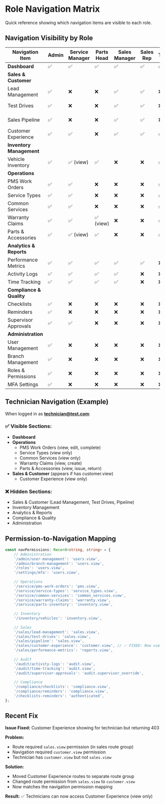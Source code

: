 # Role Navigation Matrix

Quick reference showing which navigation items are visible to each role.

## Navigation Visibility by Role

| Navigation Item | Admin | Service Manager | Parts Head | Sales Manager | Sales Rep | Technician | Auditor | Parts Clerk |
|----------------|-------|-----------------|------------|---------------|-----------|------------|---------|-------------|
| **Dashboard** | ✅ | ✅ | ✅ | ✅ | ✅ | ✅ | ✅ | ✅ |
| **Sales & Customer** |
| Lead Management | ✅ | ❌ | ❌ | ✅ | ✅ | ❌ | ✅ (view) | ❌ |
| Test Drives | ✅ | ❌ | ❌ | ✅ | ✅ | ❌ | ✅ (view) | ❌ |
| Sales Pipeline | ✅ | ❌ | ❌ | ✅ | ✅ | ❌ | ✅ (view) | ❌ |
| Customer Experience | ✅ | ✅ | ❌ | ✅ | ✅ | ✅ | ✅ (view) | ✅ (view) |
| **Inventory Management** |
| Vehicle Inventory | ✅ | ✅ (view) | ✅ | ❌ | ❌ | ✅ (view) | ✅ (view) | ✅ (view) |
| **Operations** |
| PMS Work Orders | ✅ | ✅ | ❌ | ❌ | ❌ | ✅ (limited) | ✅ (view) | ❌ |
| Service Types | ✅ | ✅ | ❌ | ❌ | ❌ | ✅ (view) | ❌ | ❌ |
| Common Services | ✅ | ✅ | ❌ | ❌ | ❌ | ✅ (view) | ❌ | ❌ |
| Warranty Claims | ✅ | ✅ | ✅ (view) | ❌ | ❌ | ✅ (view) | ✅ (view) | ✅ (view) |
| Parts & Accessories | ✅ | ✅ (view) | ✅ | ❌ | ❌ | ✅ (view) | ✅ (view) | ✅ (view) |
| **Analytics & Reports** |
| Performance Metrics | ✅ | ✅ | ✅ | ✅ | ✅ | ❌ | ✅ | ❌ |
| Activity Logs | ✅ | ✅ | ✅ | ✅ | ❌ | ❌ | ✅ | ❌ |
| Time Tracking | ✅ | ✅ | ✅ | ✅ | ❌ | ❌ | ✅ | ❌ |
| **Compliance & Quality** |
| Checklists | ✅ | ❌ | ❌ | ❌ | ❌ | ❌ | ✅ | ❌ |
| Reminders | ✅ | ❌ | ❌ | ❌ | ❌ | ❌ | ✅ | ❌ |
| Supervisor Approvals | ✅ | ✅ | ❌ | ❌ | ❌ | ❌ | ✅ | ❌ |
| **Administration** |
| User Management | ✅ | ❌ | ❌ | ❌ | ❌ | ❌ | ❌ | ❌ |
| Branch Management | ✅ | ❌ | ❌ | ❌ | ❌ | ❌ | ❌ | ❌ |
| Roles & Permissions | ✅ | ❌ | ❌ | ❌ | ❌ | ❌ | ❌ | ❌ |
| MFA Settings | ✅ | ❌ | ❌ | ❌ | ❌ | ❌ | ❌ | ❌ |

## Technician Navigation (Example)

When logged in as **technician@test.com**:

### ✅ Visible Sections:
- **Dashboard**
- **Operations**
  - PMS Work Orders (view, edit, complete)
  - Service Types (view only)
  - Common Services (view only)
  - Warranty Claims (view, create)
  - Parts & Accessories (view, issue, return)
- **Sales & Customer** (appears if has customer.view)
  - Customer Experience (view only)

### ❌ Hidden Sections:
- Sales & Customer (Lead Management, Test Drives, Pipeline)
- Inventory Management
- Analytics & Reports
- Compliance & Quality
- Administration

## Permission-to-Navigation Mapping

```typescript
const navPermissions: Record<string, string> = {
    // Administration
    '/admin/user-management': 'users.view',
    '/admin/branch-management': 'users.view',
    '/roles': 'users.view',
    '/settings/mfa': 'users.view',
    
    // Operations
    '/service/pms-work-orders': 'pms.view',
    '/service/service-types': 'service_types.view',
    '/service/common-services': 'common_services.view',
    '/service/warranty-claims': 'warranty.view',
    '/service/parts-inventory': 'inventory.view',
    
    // Inventory
    '/inventory/vehicles': 'inventory.view',
    
    // Sales
    '/sales/lead-management': 'sales.view',
    '/sales/test-drives': 'sales.view',
    '/sales/pipeline': 'sales.view',
    '/sales/customer-experience': 'customer.view', // ✅ FIXED: Now uses customer.view
    '/sales/performance-metrics': 'reports.view',
    
    // Audit
    '/audit/activity-logs': 'audit.view',
    '/audit/time-tracking': 'audit.view',
    '/audit/supervisor-approvals': 'audit.supervisor_override',
    
    // Compliance
    '/compliance/checklists': 'compliance.view',
    '/compliance/reminders': 'compliance.view',
    '/checklists-reminders': 'authenticated',
};
```

## Recent Fix

**Issue Fixed:** Customer Experience showing for technician but returning 403

**Problem:** 
- Route required `sales.view` permission (in sales route group)
- Navigation required `customer.view` permission
- Technician has `customer.view` but not `sales.view`

**Solution:**
- Moved Customer Experience routes to separate route group
- Changed route permission from `sales.view` to `customer.view`
- Now matches the navigation permission mapping

**Result:** ✅ Technicians can now access Customer Experience (view only)
